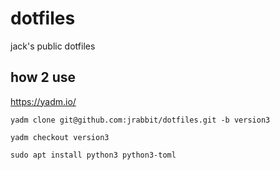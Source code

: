 # dotfiles
jack's public dotfiles

## how 2 use

https://yadm.io/


`yadm clone git@github.com:jrabbit/dotfiles.git -b version3`

`yadm checkout version3`

`sudo apt install python3 python3-toml`
